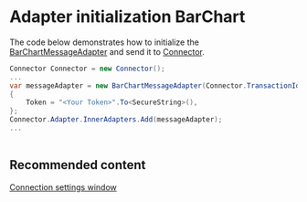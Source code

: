 # Adapter initialization BarChart

The code below demonstrates how to initialize the [BarChartMessageAdapter](xref:StockSharp.BarChart.BarChartMessageAdapter) and send it to [Connector](xref:StockSharp.Algo.Connector).

```cs
Connector Connector = new Connector();				
...				
var messageAdapter = new BarChartMessageAdapter(Connector.TransactionIdGenerator)
{
	Token = "<Your Token>".To<SecureString>(),
};
Connector.Adapter.InnerAdapters.Add(messageAdapter);
...	
							
```

## Recommended content

[Connection settings window](../../../graphical_user_interface/connection_settings_window.md)
